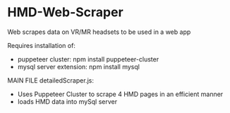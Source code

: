 # HMD-Web-Scraper
Web scrapes data on VR/MR headsets to be used in a web app

Requires installation of:
- puppeteer cluster: npm install puppeteer-cluster
- mysql server extension: npm install mysql

MAIN FILE
detailedScraper.js:
- Uses Puppeteer Cluster to scrape 4 HMD pages in an efficient manner
- loads HMD data into mySql server
